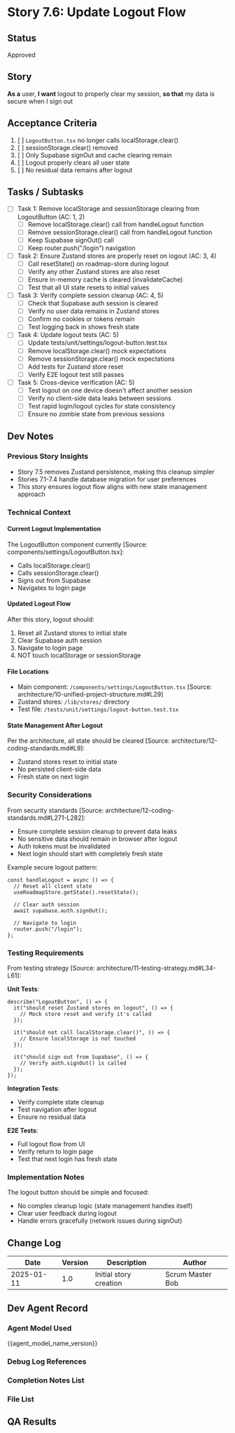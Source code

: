 # Story 7.6: Update Logout Flow

## Status

Approved

## Story

**As a** user,
**I want** logout to properly clear my session,
**so that** my data is secure when I sign out

## Acceptance Criteria

1. [ ] `LogoutButton.tsx` no longer calls localStorage.clear()
2. [ ] sessionStorage.clear() removed
3. [ ] Only Supabase signOut and cache clearing remain
4. [ ] Logout properly clears all user state
5. [ ] No residual data remains after logout

## Tasks / Subtasks

- [ ] Task 1: Remove localStorage and sessionStorage clearing from LogoutButton (AC: 1, 2)
  - [ ] Remove localStorage.clear() call from handleLogout function
  - [ ] Remove sessionStorage.clear() call from handleLogout function
  - [ ] Keep Supabase signOut() call
  - [ ] Keep router.push("/login") navigation

- [ ] Task 2: Ensure Zustand stores are properly reset on logout (AC: 3, 4)
  - [ ] Call resetState() on roadmap-store during logout
  - [ ] Verify any other Zustand stores are also reset
  - [ ] Ensure in-memory cache is cleared (invalidateCache)
  - [ ] Test that all UI state resets to initial values

- [ ] Task 3: Verify complete session cleanup (AC: 4, 5)
  - [ ] Check that Supabase auth session is cleared
  - [ ] Verify no user data remains in Zustand stores
  - [ ] Confirm no cookies or tokens remain
  - [ ] Test logging back in shows fresh state

- [ ] Task 4: Update logout tests (AC: 5)
  - [ ] Update tests/unit/settings/logout-button.test.tsx
  - [ ] Remove localStorage.clear() mock expectations
  - [ ] Remove sessionStorage.clear() mock expectations
  - [ ] Add tests for Zustand store reset
  - [ ] Verify E2E logout test still passes

- [ ] Task 5: Cross-device verification (AC: 5)
  - [ ] Test logout on one device doesn't affect another session
  - [ ] Verify no client-side data leaks between sessions
  - [ ] Test rapid login/logout cycles for state consistency
  - [ ] Ensure no zombie state from previous sessions

## Dev Notes

### Previous Story Insights

- Story 7.5 removes Zustand persistence, making this cleanup simpler
- Stories 7.1-7.4 handle database migration for user preferences
- This story ensures logout flow aligns with new state management approach

### Technical Context

#### Current Logout Implementation

The LogoutButton component currently [Source: components/settings/LogoutButton.tsx]:

- Calls localStorage.clear()
- Calls sessionStorage.clear()
- Signs out from Supabase
- Navigates to login page

#### Updated Logout Flow

After this story, logout should:

1. Reset all Zustand stores to initial state
2. Clear Supabase auth session
3. Navigate to login page
4. NOT touch localStorage or sessionStorage

#### File Locations

- Main component: `/components/settings/LogoutButton.tsx` [Source: architecture/10-unified-project-structure.md#L29]
- Zustand stores: `/lib/stores/` directory
- Test file: `/tests/unit/settings/logout-button.test.tsx`

#### State Management After Logout

Per the architecture, all state should be cleared [Source: architecture/12-coding-standards.md#L9]:

- Zustand stores reset to initial state
- No persisted client-side data
- Fresh state on next login

### Security Considerations

From security standards [Source: architecture/12-coding-standards.md#L271-L282]:

- Ensure complete session cleanup to prevent data leaks
- No sensitive data should remain in browser after logout
- Auth tokens must be invalidated
- Next login should start with completely fresh state

Example secure logout pattern:

```tsx
const handleLogout = async () => {
  // Reset all client state
  useRoadmapStore.getState().resetState();

  // Clear auth session
  await supabase.auth.signOut();

  // Navigate to login
  router.push("/login");
};
```

### Testing Requirements

From testing strategy [Source: architecture/11-testing-strategy.md#L34-L61]:

**Unit Tests**:

```tsx
describe("LogoutButton", () => {
  it("should reset Zustand stores on logout", () => {
    // Mock store reset and verify it's called
  });

  it("should not call localStorage.clear()", () => {
    // Ensure localStorage is not touched
  });

  it("should sign out from Supabase", () => {
    // Verify auth.signOut() is called
  });
});
```

**Integration Tests**:

- Verify complete state cleanup
- Test navigation after logout
- Ensure no residual data

**E2E Tests**:

- Full logout flow from UI
- Verify return to login page
- Test that next login has fresh state

### Implementation Notes

The logout button should be simple and focused:

- No complex cleanup logic (state management handles itself)
- Clear user feedback during logout
- Handle errors gracefully (network issues during signOut)

## Change Log

| Date       | Version | Description            | Author           |
| ---------- | ------- | ---------------------- | ---------------- |
| 2025-01-11 | 1.0     | Initial story creation | Scrum Master Bob |

## Dev Agent Record

### Agent Model Used

{{agent_model_name_version}}

### Debug Log References

### Completion Notes List

### File List

## QA Results

